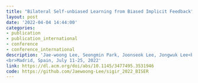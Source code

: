 ```yaml
---
title: "Bilateral Self-unbiased Learning from Biased Implicit Feedback"
layout: post
date: '2022-04-04 14:44:00'
categories:
- publication
- publication_international
- conference
- conference_international
description: 'Jae-woong Lee, Seongmin Park, Joonseok Lee, Jongwuk Lee<br>The 45th International ACM SIGIR Conference on Research and Development in Information Retrieval (SIGIR 2022)
<br>Madrid, Spain, July 11-25, 2022'
link: https://dl.acm.org/doi/abs/10.1145/3477495.3531946
code: https://github.com/Jaewoong-Lee/sigir_2022_BISER
---
```


